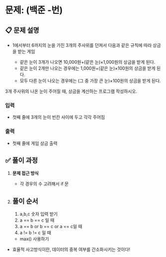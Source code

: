 # **문제: (백준 -번)**

## 📋 **문제 설명**

- 1에서부터 6까지의 눈을 가진 3개의 주사위를 던져서 다음과 같은 규칙에 따라 상금을 받는 게임

  - 같은 눈이 3개가 나오면 10,000원+(같은 눈)×1,000원의 상금을 받게 된다.
  - 같은 눈이 2개만 나오는 경우에는 1,000원+(같은 눈)×100원의 상금을 받게 된다.
  - 모두 다른 눈이 나오는 경우에는 (그 중 가장 큰 눈)×100원의 상금을 받게 된다.

3개 주사위의 나온 눈이 주어질 때, 상금을 계산하는 프로그램 작성하시오.

### 입력

- 첫째 줄에 3개의 눈이 빈칸 사이에 두고 각각 주어짐

### 출력

- 첫째 줄에 게임 상금 출력

## ✅ **풀이 과정**

1. **문제 접근 방식**

   - 각 경우의 수 고려해서 if 문

2. ## **풀이 순서**
   1. a,b,c 숫자 입력 받기
   2. a == b == c 일 때
   3. a == b or b == c or a == c일 때
   4. a != b != c 일 때
   - max() 사용하기

- 효율적 사고방식이란, 데이터의 중복 여부를 간소화시키는 것이다!
